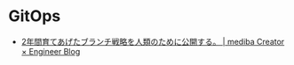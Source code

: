 # GitOps

- [2年間育てあげたブランチ戦略を人類のために公開する。 | mediba Creator × Engineer Blog](https://ceblog.mediba.jp/post/680296068897964032/2%E5%B9%B4%E9%96%93%E8%82%B2%E3%81%A6%E3%81%82%E3%81%92%E3%81%9F%E3%83%96%E3%83%A9%E3%83%B3%E3%83%81%E6%88%A6%E7%95%A5%E3%82%92%E4%BA%BA%E9%A1%9E%E3%81%AE%E3%81%9F%E3%82%81%E3%81%AB%E5%85%AC%E9%96%8B%E3%81%99%E3%82%8B)
